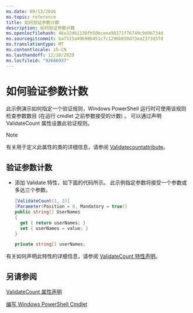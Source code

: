 ```yaml
---
ms.date: 09/13/2016
ms.topic: reference
title: 如何验证参数计数
description: 如何验证参数计数
ms.openlocfilehash: 46a32d61138fb50bceea98171f76749c9d96734d
ms.sourcegitcommit: ba7315a496986451cfc1296b659d73ea2373d3f0
ms.translationtype: MT
ms.contentlocale: zh-CN
ms.lasthandoff: 12/10/2020
ms.locfileid: "92666937"
---
```

# <a name="how-to-validate-an-argument-count"></a>如何验证参数计数

此示例演示如何指定一个验证规则，Windows PowerShell 运行时可使用该规则检查参数数目 (在运行 cmdlet 之前参数接受的计数) 。 可以通过声明 ValidateCount 属性设置此验证规则。

> [!NOTE]
> 有关用于定义此属性的类的详细信息，请参阅 [Validatecountattribute](/dotnet/api/System.Management.Automation.ValidateCountAttribute)。

## <a name="to-validate-an-argument-count"></a>验证参数计数

- 添加 Validate 特性，如下面的代码所示。 此示例指定参数将接受一个参数或多达三个参数。

    ```csharp
    [ValidateCount(1, 3)]
    [Parameter(Position = 0, Mandatory = true)]
    public string[] UserNames
    {
      get { return userNames; }
      set { userNames = value; }
    }

    private string[] userNames;
    ```

有关如何声明此特性的详细信息，请参阅 [ValidateCount 特性声明](./validatecount-attribute-declaration.md)。

## <a name="see-also"></a>另请参阅

[ValidateCount 属性声明](./validatecount-attribute-declaration.md)

[编写 Windows PowerShell Cmdlet](./writing-a-windows-powershell-cmdlet.md)
